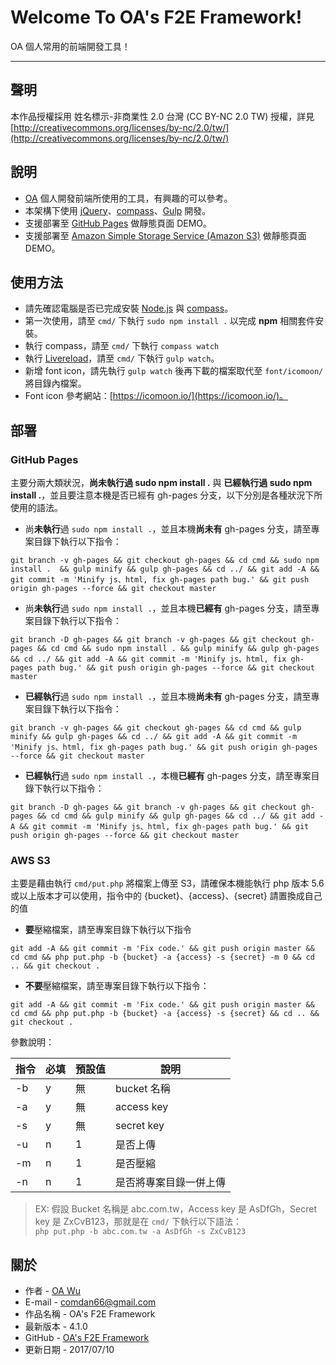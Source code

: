 # Welcome To OA's F2E Framework!
OA 個人常用的前端開發工具！ 

---

## 聲明
本作品授權採用 姓名標示-非商業性 2.0 台灣 (CC BY-NC 2.0 TW) 授權，詳見 [http://creativecommons.org/licenses/by-nc/2.0/tw/](http://creativecommons.org/licenses/by-nc/2.0/tw/)

## 說明
* [OA](http://www.ioa.tw/) 個人開發前端所使用的工具，有興趣的可以參考。
* 本架構下使用 [jQuery](https://jquery.com/)、[compass](http://compass-style.org/)、[Gulp](http://gulpjs.com/) 開發。
* 支援部署至 [GitHub Pages](https://pages.github.com/) 做靜態頁面 DEMO。
* 支援部署至 [Amazon Simple Storage Service (Amazon S3)](https://aws.amazon.com/tw/s3/) 做靜態頁面 DEMO。

## 使用方法
* 請先確認電腦是否已完成安裝 [Node.js](https://nodejs.org) 與 [compass](http://compass-style.org/)。
* 第一次使用，請至 `cmd/` 下執行 `sudo npm install .` 以完成 **npm** 相關套件安裝。
* 執行 compass，請至 `cmd/` 下執行 `compass watch`
* 執行 [Livereload](http://livereload.com/)，請至 `cmd/` 下執行 `gulp watch`。
* 新增 font icon，請先執行 `gulp watch` 後再下載的檔案取代至 `font/icomoon/` 將目錄內檔案。
* Font icon 參考網站：[https://icomoon.io/](https://icomoon.io/)。

## 部署
### GitHub Pages
主要分兩大類狀況，**尚未執行過 sudo npm install .** 與 **已經執行過 sudo npm install .**，並且要注意本機是否已經有 gh-pages 分支，以下分別是各種狀況下所使用的語法。

* 尚**未執行**過 `sudo npm install .`，並且本機**尚未有** gh-pages 分支，請至專案目錄下執行以下指令：
```
git branch -v gh-pages && git checkout gh-pages && cd cmd && sudo npm install .  && gulp minify && gulp gh-pages && cd ../ && git add -A && git commit -m 'Minify js、html, fix gh-pages path bug.' && git push origin gh-pages --force && git checkout master
```

* 尚**未執行**過 `sudo npm install .`，並且本機**已經有** gh-pages 分支，請至專案目錄下執行以下指令：
```
git branch -D gh-pages && git branch -v gh-pages && git checkout gh-pages && cd cmd && sudo npm install . && gulp minify && gulp gh-pages && cd ../ && git add -A && git commit -m 'Minify js、html, fix gh-pages path bug.' && git push origin gh-pages --force && git checkout master
```

* **已經執行**過 `sudo npm install .`，並且本機**尚未有** gh-pages 分支，請至專案目錄下執行以下指令：
```
git branch -v gh-pages && git checkout gh-pages && cd cmd && gulp minify && gulp gh-pages && cd ../ && git add -A && git commit -m 'Minify js、html, fix gh-pages path bug.' && git push origin gh-pages --force && git checkout master
```

* **已經執行**過 `sudo npm install .`，本機**已經有** gh-pages 分支，請至專案目錄下執行以下指令：
```
git branch -D gh-pages && git branch -v gh-pages && git checkout gh-pages && cd cmd && gulp minify && gulp gh-pages && cd ../ && git add -A && git commit -m 'Minify js、html, fix gh-pages path bug.' && git push origin gh-pages --force && git checkout master
```
	
### AWS S3
主要是藉由執行 `cmd/put.php` 將檔案上傳至 S3，請確保本機能執行 php 版本 5.6 或以上版本才可以使用，指令中的 {bucket}、{access}、{secret} 請置換成自己的值

* **要**壓縮檔案，請至專案目錄下執行以下指令
```
git add -A && git commit -m 'Fix code.' && git push origin master && cd cmd && php put.php -b {bucket} -a {access} -s {secret} -m 0 && cd .. && git checkout .
```

* **不要**壓縮檔案，請至專案目錄下執行以下指令：
```
git add -A && git commit -m 'Fix code.' && git push origin master && cd cmd && php put.php -b {bucket} -a {access} -s {secret} && cd .. && git checkout .
```



參數說明：  

指令  | 必填  | 預設值 | 說明
---- | ----- |------ |----
-b | y | 無 | bucket 名稱
-a | y | 無 | access key
-s | y | 無 | secret key
-u | n | 1 | 是否上傳
-m | n | 1 | 是否壓縮
-n | n | 1 | 是否將專案目錄一併上傳

> EX: 假設 Bucket 名稱是 abc.com.tw，Access key 是 AsDfGh，Secret key 是 ZxCvB123，那就是在 `cmd/` 下執行以下語法：  
> `php put.php -b abc.com.tw -a AsDfGh -s ZxCvB123`




## 關於
* 作者 - [OA Wu](http://www.ioa.tw/)
* E-mail - <comdan66@gmail.com>
* 作品名稱 - OA's F2E Framework
* 最新版本 - 4.1.0
* GitHub - [OA's F2E Framework](https://github.com/comdan66/oaf2e/)
* 更新日期 - 2017/07/10